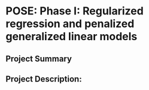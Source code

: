 # POSE: Phase I: Regularized regression and penalized generalized linear models

<!-- https://www.nsf.gov/pubs/2023/nsf23556/nsf23556.htm#prep -->

<!--
Title: Proposal titles must begin with "POSE:" and the Phase followed by a colon (":"), and then the title of the project. For example, a proposal to Phase I would have a title of the form POSE: Phase I: Title.

Project Summary: The last line of the Project Summary must have a prioritized list of 2-5 keywords that best characterize the technical field and impact area the OSE is intended to pursue. The first keyword must denote the directorate [Biological Sciences (specified as "BIO"), Computer and Information Science and Engineering (CISE), Education and Human Resources (EHR), Engineering (ENG), Geosciences (GEO), Mathematical and Physical Sciences (MPS), or Social, Behavioral and Economic Sciences (SBE)] that most closely matches the technical topic advanced in the OSE. The additional keywords (2-5) must be words (or phrases) that describe the primary intended impact area for the proposed OSE – e.g., "Climate Change", or "Healthcare", etc. The list should start with "Keywords:" followed by a list of keywords separated by semi-colons (";").

Project Description: Describe the activities to be undertaken in up to 7 pages for Phase I proposals and up to 15 pages for Phase II proposals. See Section II. Program Description, in this solicitation for guidance.

In addition to requirements specified in the PAPPG, including a separate section labeled "Broader Impacts", both Phase I and Phase II proposals must have a separate section titled "Context of OSE" describing the context and vision of the proposed OSE. This required section must include a description of the guiding principles and long-term vision for the proposed OSE, the specific societal or national need(s) that the OSE will address, and the anticipated broader impacts of the OSE. 
-->

## Project Summary

## Project Description:


